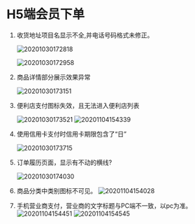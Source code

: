 # H5端会员下单

1. 收货地址项目名显示不全,并电话号码格式未修正。

   ![20201030172818](https://raw.githubusercontent.com/a1609jk/Typora-Picgo/master/imgs/20201030172818.png)

   ![20201030172958](https://raw.githubusercontent.com/a1609jk/Typora-Picgo/master/imgs/20201030172958.png)

2. 商品详情部分展示效果异常

   ![20201030173151](https://raw.githubusercontent.com/a1609jk/Typora-Picgo/master/imgs/20201030173151.png)

3. 便利店支付图标失效，且无法进入便利店列表

   ![20201030173521](https://raw.githubusercontent.com/a1609jk/Typora-Picgo/master/imgs/20201030173521.png)
![20201104154339](https://raw.githubusercontent.com/a1609jk/Typora-Picgo/master/imgs/20201104154339.png)

4. 使用信用卡支付时信用卡期限包含了“日”

   ![20201030173715](https://raw.githubusercontent.com/a1609jk/Typora-Picgo/master/imgs/20201030173715.png)

5. 订单履历页面，显示有不动的横线?

   ![20201030174030](https://raw.githubusercontent.com/a1609jk/Typora-Picgo/master/imgs/20201030174030.png)

6. 商品分类中类别图标不可见。
![20201104154028](https://raw.githubusercontent.com/a1609jk/Typora-Picgo/master/imgs/20201104154028.png)

7. 手机营业商支付，营业商的文字标题与PC端不一致，以pc为准。
![20201104154451](https://raw.githubusercontent.com/a1609jk/Typora-Picgo/master/imgs/20201104154451.png)
![20201104154545](https://raw.githubusercontent.com/a1609jk/Typora-Picgo/master/imgs/20201104154545.png)


